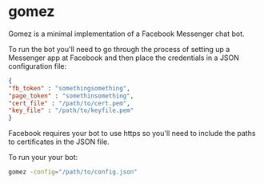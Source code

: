 # gomez

Gomez is a minimal implementation of a Facebook Messenger chat bot. 

To run the bot you'll need to go through the process of setting up a Messenger app at Facebook and then
place the credentials in a JSON configuration file:
```json
{
"fb_token" : "somethingsomething",
"page_token" : "somethinsomething",
"cert_file" : "/path/to/cert.pem",
"key_file" : "/path/to/keyfile.pem"
}
```

Facebook requires your bot to use https so you'll need to include the paths to certificates in the JSON file.

To run your your bot:
```sh
gomez -config="/path/to/config.json"
```
